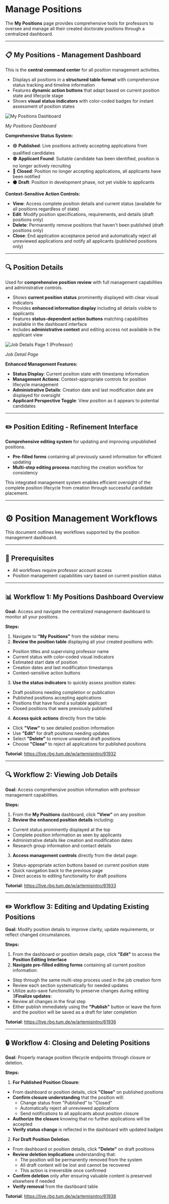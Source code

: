 # Manage Positions

The **My Positions** page provides comprehensive tools for professors to oversee and manage all their created doctorate positions through a centralized dashboard.

---

## 📋 My Positions - Management Dashboard

This is the **central command center** for all position management activities.

- Displays all positions in a **structured table format** with comprehensive status tracking and timeline information
- Features **dynamic action buttons** that adapt based on current position state and lifecycle stage
- Shows **visual status indicators** with color-coded badges for instant assessment of position states

![My Positions Dashboard](images/my-positions.png)
<div style={{textAlign:'center'}}>
  <em>My Positions Dashboard</em>
</div>

**Comprehensive Status System:**
- 🟢 **Published**: Live positions actively accepting applications from qualified candidates
- 🟠 **Applicant Found**: Suitable candidate has been identified, position is no longer actively recruiting
- 🔴 **Closed**: Position no longer accepting applications, all applicants have been notified
- ⚫ **Draft**: Position in development phase, not yet visible to applicants

**Context-Sensitive Action Controls:**
- **View**: Access complete position details and current status (available for all positions regardless of state)
- **Edit**: Modify position specifications, requirements, and details (draft positions only)
- **Delete**: Permanently remove positions that haven't been published (draft positions only)
- **Close**: End application acceptance period and automatically reject all unreviewed applications and notify all applicants (published positions only)

---

## 🔍 Position Details

Used for **comprehensive position review** with full management capabilities and administrative controls.

- Shows **current position status** prominently displayed with clear visual indicators
- Provides **enhanced information display** including all details visible to applicants
- Features **status-dependent action buttons** matching capabilities available in the dashboard interface
- Includes **administrative context** and editing access not available in the applicant view

![Job Details Page 1 (Professor)](images/job-detail-professor.png)
<div style={{textAlign:'center'}}>
  <em>Job Detail Page</em>
</div>

**Enhanced Management Features:**
- **Status Display**: Current position state with timestamp information
- **Management Actions**: Context-appropriate controls for position lifecycle management
- **Administrative Details**: Creation date and last modification date are displayed for oversight
- **Applicant Perspective Toggle**: View position as it appears to potential candidates

---

## ✏️ Position Editing - Refinement Interface

**Comprehensive editing system** for updating and improving unpublished positions.

- **Pre-filled forms** containing all previously saved information for efficient updating
- **Multi-step editing process** matching the creation workflow for consistency

This integrated management system enables efficient oversight of the complete position lifecycle from creation through successful candidate placement.

---

# ⚙️ Position Management Workflows

This document outlines key workflows supported by the position management dashboard.

---

## 📌 Prerequisites

- All workflows require professor account access
- Position management capabilities vary based on current position status

---

## 📊 Workflow 1: My Positions Dashboard Overview

**Goal:** Access and navigate the centralized management dashboard to monitor all your positions.

**Steps:**
1. Navigate to **"My Positions"** from the sidebar menu
2. **Review the position table** displaying all your created positions with:
  - Position titles and supervising professor name
  - Current status with color-coded visual indicators
  - Estimated start date of position
  - Creation dates and last modification timestamps
  - Context-sensitive action buttons
3. **Use the status indicators** to quickly assess position states:
  - Draft positions needing completion or publication
  - Published positions accepting applications
  - Positions that have found a suitable applicant
  - Closed positions that were previously published
4. **Access quick actions** directly from the table:
  - Click **"View"** to see detailed position information
  - Use **"Edit"** for draft positions needing updates
  - Select **"Delete"** to remove unwanted draft positions
  - Choose **"Close"** to reject all applications for published positions

**Tutorial**: https://live.rbg.tum.de/w/artemisintro/61932

---

## 🔍 Workflow 2: Viewing Job Details

**Goal:** Access comprehensive position information with professor management capabilities.

**Steps:**
1. From the **My Positions** dashboard, click **"View"** on any position
2. **Review the enhanced position details** including:
  - Current status prominently displayed at the top
  - Complete position information as seen by applicants
  - Administrative details like creation and modification dates
  - Research group information and contact details
3. **Access management controls** directly from the detail page:
  - Status-appropriate action buttons based on current position state
  - Quick navigation back to the previous page
  - Direct access to editing functionality for draft positions

**Tutorial**: https://live.rbg.tum.de/w/artemisintro/61933

---

## ✏️ Workflow 3: Editing and Updating Existing Positions

**Goal:** Modify position details to improve clarity, update requirements, or reflect changed circumstances.

**Steps:**
1. From the dashboard or position details page, click **"Edit"** to access the **Position Editing Interface**
2. **Navigate pre-filled editing forms** containing all current position information:
  - Step through the same multi-step process used in the job creation form
  - Review each section systematically for needed updates
  - Utilize auto-save functionality to preserve changes during editing
3**Finalize updates**:
  - Review all changes in the final step
  - Either publish immediately using the **"Publish"** button or leave the form and the position will be saved as a draft for later completion

**Tutorial**: https://live.rbg.tum.de/w/artemisintro/61936

---

## 🔒 Workflow 4: Closing and Deleting Positions

**Goal:** Properly manage position lifecycle endpoints through closure or deletion.

**Steps:**
1. **For Published Position Closure**:
  - From dashboard or position details, click **"Close"** on published positions
  - **Confirm closure understanding** that the position will:
    - Change status from "Published" to "Closed"
    - Automatically reject all unreviewed applications
    - Send notifications to all applicants about position closure
  - **Authorize the closure** knowing that no further applications will be accepted
  - **Verify status change** is reflected in the dashboard with updated badges

2. **For Draft Position Deletion**:
  - From dashboard or position details, click **"Delete"** on draft positions
  - **Review deletion implications** understanding that:
    - The position will be permanently removed from the system
    - All draft content will be lost and cannot be recovered
    - This action is irreversible once confirmed
  - **Confirm deletion** only after ensuring valuable content is preserved elsewhere if needed
  - **Verify removal** from the dashboard table

**Tutorial**: https://live.rbg.tum.de/w/artemisintro/61938
